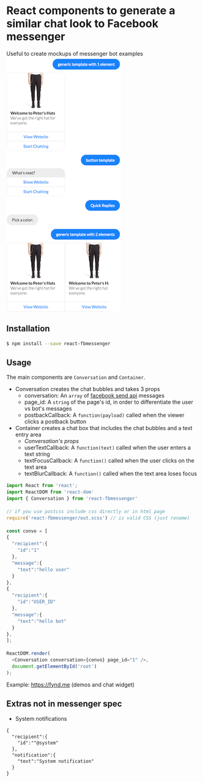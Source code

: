 # React components to generate a similar chat look to Facebook messenger
Useful to create mockups of messenger bot examples  
![Screenshot](/demo.png?raw=true "Screenshot")

## Installation
````bash 
$ npm install --save react-fbmessenger
````

## Usage
The main components are `Conversation` and `Container`. 
- Conversation creates the chat bubbles and takes 3 props 
  - conversation: An `array` of [facebook send api](https://developers.facebook.com/docs/messenger-platform/send-api-reference) messages
  - page_id: A `string` of the page's id, in order to differentiate the user vs bot's messages
  - postbackCallback: A `function(payload)` called when the viewer clicks a postback button
- Container creates a chat box that includes the chat bubbles and a text entry area
  - *Conversation's props*
  - userTextCallback: A `function(text)` called when the user enters a text string
  - textFocusCallback: A `function()` called when the user clicks on the text area
  - textBlurCallback: A `function()` called when the text area loses focus
 
````javascript
import React from 'react';
import ReactDOM from 'react-dom'
import { Conversation } from 'react-fbmessenger'

// if you use postcss include css directly or in html page
require('react-fbmessenger/out.scss') // is valid CSS (just rename)

const convo = [
{
  "recipient":{
    "id":"1"
  },
  "message":{
    "text":"hello user"
  }
},
{
  "recipient":{
    "id":"USER_ID"
  },
  "message":{
    "text":"hello bot"
  }
},
];

ReactDOM.render(
  <Conversation conversation={convo} page_id="1" />, 
  document.getElementById('root')
);

````
Example: https://fynd.me (demos and chat widget)

## Extras not in messenger spec
- System notifications
```
{
  "recipient":{
    "id":""@system"
  },
  "notification":{
    "text":"System notification"
  }
}
```